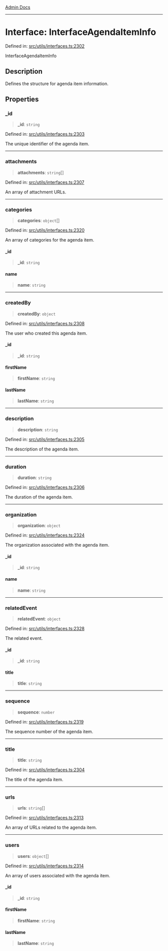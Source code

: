 [Admin Docs](/)

---

# Interface: InterfaceAgendaItemInfo

Defined in: [src/utils/interfaces.ts:2302](https://github.com/PalisadoesFoundation/talawa-admin/blob/main/src/utils/interfaces.ts#L2302)

InterfaceAgendaItemInfo

## Description

Defines the structure for agenda item information.

## Properties

### \_id

> **\_id**: `string`

Defined in: [src/utils/interfaces.ts:2303](https://github.com/PalisadoesFoundation/talawa-admin/blob/main/src/utils/interfaces.ts#L2303)

The unique identifier of the agenda item.

---

### attachments

> **attachments**: `string`[]

Defined in: [src/utils/interfaces.ts:2307](https://github.com/PalisadoesFoundation/talawa-admin/blob/main/src/utils/interfaces.ts#L2307)

An array of attachment URLs.

---

### categories

> **categories**: `object`[]

Defined in: [src/utils/interfaces.ts:2320](https://github.com/PalisadoesFoundation/talawa-admin/blob/main/src/utils/interfaces.ts#L2320)

An array of categories for the agenda item.

#### \_id

> **\_id**: `string`

#### name

> **name**: `string`

---

### createdBy

> **createdBy**: `object`

Defined in: [src/utils/interfaces.ts:2308](https://github.com/PalisadoesFoundation/talawa-admin/blob/main/src/utils/interfaces.ts#L2308)

The user who created this agenda item.

#### \_id

> **\_id**: `string`

#### firstName

> **firstName**: `string`

#### lastName

> **lastName**: `string`

---

### description

> **description**: `string`

Defined in: [src/utils/interfaces.ts:2305](https://github.com/PalisadoesFoundation/talawa-admin/blob/main/src/utils/interfaces.ts#L2305)

The description of the agenda item.

---

### duration

> **duration**: `string`

Defined in: [src/utils/interfaces.ts:2306](https://github.com/PalisadoesFoundation/talawa-admin/blob/main/src/utils/interfaces.ts#L2306)

The duration of the agenda item.

---

### organization

> **organization**: `object`

Defined in: [src/utils/interfaces.ts:2324](https://github.com/PalisadoesFoundation/talawa-admin/blob/main/src/utils/interfaces.ts#L2324)

The organization associated with the agenda item.

#### \_id

> **\_id**: `string`

#### name

> **name**: `string`

---

### relatedEvent

> **relatedEvent**: `object`

Defined in: [src/utils/interfaces.ts:2328](https://github.com/PalisadoesFoundation/talawa-admin/blob/main/src/utils/interfaces.ts#L2328)

The related event.

#### \_id

> **\_id**: `string`

#### title

> **title**: `string`

---

### sequence

> **sequence**: `number`

Defined in: [src/utils/interfaces.ts:2319](https://github.com/PalisadoesFoundation/talawa-admin/blob/main/src/utils/interfaces.ts#L2319)

The sequence number of the agenda item.

---

### title

> **title**: `string`

Defined in: [src/utils/interfaces.ts:2304](https://github.com/PalisadoesFoundation/talawa-admin/blob/main/src/utils/interfaces.ts#L2304)

The title of the agenda item.

---

### urls

> **urls**: `string`[]

Defined in: [src/utils/interfaces.ts:2313](https://github.com/PalisadoesFoundation/talawa-admin/blob/main/src/utils/interfaces.ts#L2313)

An array of URLs related to the agenda item.

---

### users

> **users**: `object`[]

Defined in: [src/utils/interfaces.ts:2314](https://github.com/PalisadoesFoundation/talawa-admin/blob/main/src/utils/interfaces.ts#L2314)

An array of users associated with the agenda item.

#### \_id

> **\_id**: `string`

#### firstName

> **firstName**: `string`

#### lastName

> **lastName**: `string`
